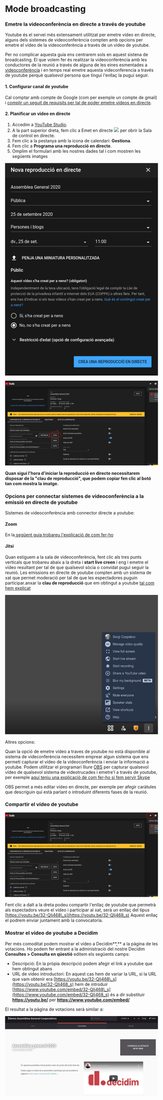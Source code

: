 # Mode broadcasting

### Emetre la videoconferència en directe a través de youtube 

Youtube és el servei més extensament utilitzat per emetre vídeo en directe, alguns dels sistemes de videoconferència compten amb opcions per emetre el vídeo de la videoconferència a través de un vídeo de youtube. 

Per no complicar aquesta guía ens centrarem sols en aquest sistena de broadcasting. El que volem fer és realitzar la videoconferència amb les conductores de la reunió a través de alguna de les eines esmentades a [videoconferència](./) i en temps real emetre aquesta videconferencia a través de youtube perquè qualsevol persona que tingui l'enllaç la pugui seguir. 

#### 1. Configurar canal de youtube

Cal comptar amb compte de Google \(com per exemple un compte de gmail\) i [complir un seguit de requisits per tal de poder emetre vídeos en directe](https://support.google.com/youtube/answer/2474026?co=GENIE.Platform%3DDesktop&hl=ca&oco=0). 

#### 2. Planificar un video en directe

1. Accedim a [YouTube Studio](http://studio.youtube.com/).
2. A la part superior dreta, fem clic a Emet en directe ![](https://lh6.googleusercontent.com/WvZ3w1UE0rDTT0YCA1fYEEZzzxBFaotOSWAlz84X-zSWgAiCwG0rwAtPoyLuLFpLcf4-n2tIjo8Gb5AxUZynSY-Es3R9T51ytL90NgcVIQkztkUGT8OlILgesO1kK3WqT7lG5UXGsg) per obrir la Sala de control en directe.
3. Fem clic a la pestanya amb la icona de calendari: **Gestiona**.
4. Fem clic a **Programa una reproducció en directe**.
5. Omplim el formulari amb les nostres dades tal i com mostren les següents imatges

![](../../.gitbook/assets/screenshot_2020-08-13-reproduccio-en-directe-youtube-studio-3-.png)

![](../../.gitbook/assets/screenshot_2020-08-13-reproduccio-en-directe-youtube-studio-4-%20%281%29.png)

**Quan sigui l'hora d'iniciar la reproducció en directe necessitarem disposar de la "clau de reproducció", que podem copiar fen clic al botó tan com mostra la imatge.** 

### Opcions per connectar sistemes de videoconferència a la emissió en directe de youtube

Sistemes de videoconferència amb connector directe a youtube:

#### Zoom

En la[ següent guia trobareu l'explicació de com fer-ho](https://support.zoom.us/hc/es/articles/360028478292-Transmisi%C3%B3n-de-una-reuni%C3%B3n-o-seminario-web-en-YouTube-Live)

#### Jitsi 

Quan estiguem a la sala de videoconferència, fent clic als tres punts verticals que trobareu abaix a la dreta i **start live creen** i eng i emetre el vídeo resultant per tal de que qualsevol sòcia o convidat pugui seguir la reunió. Les emissions en directe de youtube compten amb un sistema de xat que permet moderació per tal de que les espectadores puguin participar.anxar la **clau de reproducció** que em obtingut a youtube [tal com hem explicat](mode-broadcasting.md#2-planificar-un-video-en-directe)

![](../../.gitbook/assets/screenshot_2020-08-13-jitsi-meet.png)

Altres opcions: 

Quan la opció de emetre vídeo a traves de youtube no està disponible al sistema de videconferència necessitem emprear algun sistema que ens permeti capturar el vídeo de la videoconferència i enviar la informació a youtube. Podem utilitzar el programari lliure [OBS](https://obsproject.com/) per capturar qualsevol vídeo de qualsevol sistema de videotrucades i emetre'l a través de youtube, per exemple [aquí teniu una explicació de com fer-ho si fem servir Skype](https://www.hackdiary.com/2019/01/22/stream-to-youtube-live-from-a-skype-call/)

OBS permet a més editar vídeo en directe, per exemple per afegir caràtules que descriguin qui està parlant o introduint diferents fases de la reunió. 

### Compartir el vídeo de youtube

![](../../.gitbook/assets/screenshot_2020-08-13-reproduccio-en-directe-youtube-studio-5-.png)

Fent clic a dalt a la dreta podeu compartir l'enllaç de youtube que permetrà als espectadors veure el vídeo i participar al xat, serà un enllaç del tipus [https://youtu.be/32-QIj468\_s](https://youtu.be/32-QIj468_s) Aquest enllaç el podrem enviar juntament amb la convocatoria.

### Mostrar el vídeo de youtube a Decidim

Per més comoditat podem mostrar el vídeo a Decidim**,** a la pàgina de les votacions. Ho podem fer entrant a la administració del nostre Decidim **Consultes &gt; Consulta en qüestió** editem els següents camps: 

* Descripció: En la pròpia descripció podem afegir el link a youtube que hem obtingut abans
* URL de vídeo introductori: En aquest cas hem de variar la URL, si la URL que vam obtenir era  [https://youtu.be/32-QIj468\_s](https://youtu.be/32-QIj468_s) hem de introduir [https://www.youtube.com/embed/32-QIj468\_s](https://www.youtube.com/embed/32-QIj468_s) és a dir substituir **https://youtu.be/** per **https://www.youtube.com/embed/**

El resultat a la pàgina de votacions serà similar a: 

![](../../.gitbook/assets/screenshot_2020-08-13-demo-assemblea-general-cooperatives-1-.png)

 





